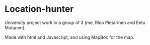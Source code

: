 # Location-hunter

University project work in a group of 3 (me, Rico Pietarinen and Eetu Mutanen).  

Made with html and Javascript, and using MapBox for the map.

